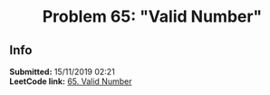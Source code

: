 <h1></h1>
<h1 align="center">Problem 65: "Valid Number"</h1>

<h2 align="left">Info</h2>
<p align="left">
    <a align="center" > <b>Submitted:</b> 15/11/2019 02:21 </a>
    <br>
    <a align="center" > <b>LeetCode link:</b> <a href="https://leetcode.com/problems/valid-number/">  65. Valid Number </a>
    <br>
    
    
